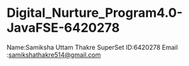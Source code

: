 # Digital_Nurture_Program4.0-JavaFSE-6420278
Name:Samiksha Uttam Thakre
SuperSet ID:6420278
Email :samikshathakre514@gmail.com



